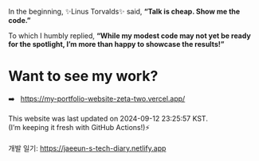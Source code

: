In the beginning, ✨Linus Torvalds✨ said, <b>“Talk is cheap. Show me the code.”</b>

To which I humbly replied, <b>“While my modest code may not yet be ready for the spotlight, I’m more than happy to showcase the results!”</b>

# Want to see my work?
➡️ &nbsp; https://my-portfolio-website-zeta-two.vercel.app/<br>
<br>
This website was last updated on 2024-09-12 23:25:57 KST.<br>
(I’m keeping it fresh with GitHub Actions!)⚡️<br>
<br>
개발 일기: https://jaeeun-s-tech-diary.netlify.app<br>

